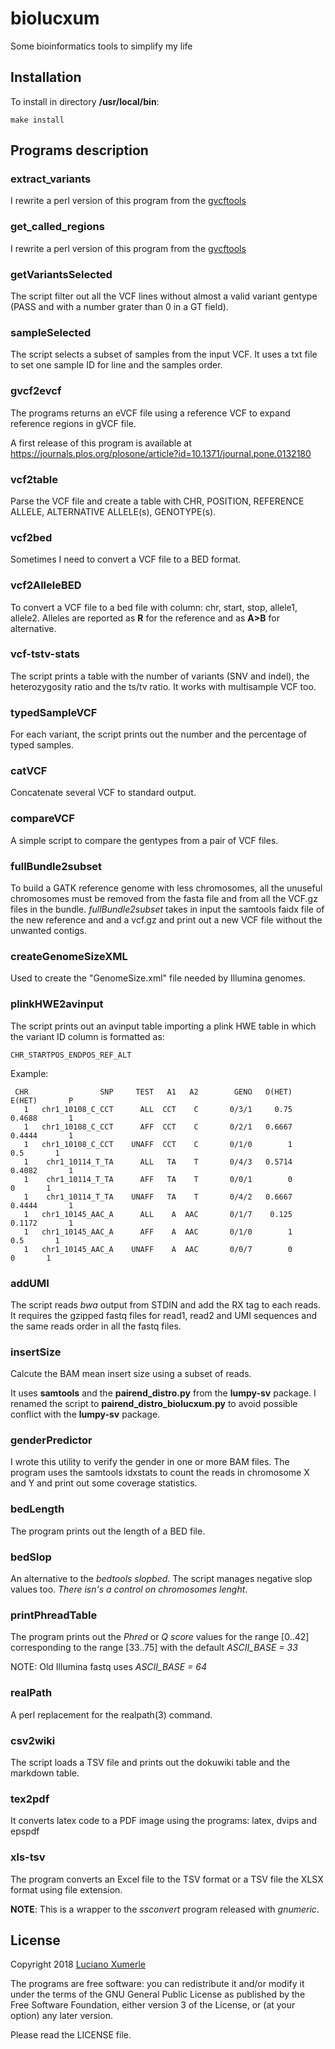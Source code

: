 # biolucxum

Some bioinformatics tools to simplify my life


## Installation

To install in directory **/usr/local/bin**:

~~~
make install
~~~

## Programs description


### extract\_variants

I rewrite a perl version of this program from the [gvcftools](https://github.com/sequencing/gvcftools)


### get\_called\_regions

I rewrite a perl version of this program from the [gvcftools](https://github.com/sequencing/gvcftools)


### getVariantsSelected

The script filter out all the VCF lines without almost a valid variant gentype
(PASS and with a number grater than 0 in a GT field).


### sampleSelected

The script selects a subset of samples from the input VCF.
It uses a txt file to set one sample ID for line and the samples order.


### gvcf2evcf

The programs returns an eVCF file using a reference VCF to expand
reference regions in gVCF file.

A first release of this program is available at
https://journals.plos.org/plosone/article?id=10.1371/journal.pone.0132180


### vcf2table

Parse the VCF file and create a table with CHR, POSITION, REFERENCE ALLELE, ALTERNATIVE ALLELE(s), GENOTYPE(s).


### vcf2bed

Sometimes I need to convert a VCF file to a BED format.


### vcf2AlleleBED

To convert a VCF file to a bed file with column: chr, start, stop, allele1, allele2.
Alleles are reported as **R** for the reference and as **A\>B** for alternative.


### vcf-tstv-stats

The script prints a table with the number of variants (SNV and indel), the heterozygosity ratio
and the ts/tv ratio. It works with multisample VCF too.


### typedSampleVCF

For each variant, the script prints out the number and the percentage of typed samples.


### catVCF

Concatenate several VCF to standard output.


### compareVCF

A simple script to compare the gentypes from a pair of VCF files.


### fullBundle2subset

To build a GATK reference genome with less chromosomes, all the unuseful chromosomes must be removed
from the fasta file and from all the VCF.gz files in the bundle.
*fullBundle2subset* takes in input the samtools faidx file of the new reference and and a vcf.gz and
print out a new VCF file without the unwanted contigs.


### createGenomeSizeXML

Used to create the "GenomeSize.xml" file needed by Illumina genomes.


### plinkHWE2avinput

The script prints out an avinput table importing a plink HWE table in
which the variant ID column is formatted as:

	CHR_STARTPOS_ENDPOS_REF_ALT

Example:

~~~~
 CHR                SNP     TEST   A1   A2        GENO   O(HET)   E(HET)       P
   1   chr1_10108_C_CCT      ALL  CCT    C       0/3/1     0.75   0.4688       1
   1   chr1_10108_C_CCT      AFF  CCT    C       0/2/1   0.6667   0.4444       1
   1   chr1_10108_C_CCT    UNAFF  CCT    C       0/1/0        1      0.5       1
   1    chr1_10114_T_TA      ALL   TA    T       0/4/3   0.5714   0.4082       1
   1    chr1_10114_T_TA      AFF   TA    T       0/0/1        0        0       1
   1    chr1_10114_T_TA    UNAFF   TA    T       0/4/2   0.6667   0.4444       1
   1   chr1_10145_AAC_A      ALL    A  AAC       0/1/7    0.125   0.1172       1
   1   chr1_10145_AAC_A      AFF    A  AAC       0/1/0        1      0.5       1
   1   chr1_10145_AAC_A    UNAFF    A  AAC       0/0/7        0        0       1
~~~~


### addUMI

The script reads *bwa* output from STDIN and add the RX tag to each reads.
It requires the gzipped fastq files for read1, read2 and UMI sequences and
the same reads order in all the fastq files.


### insertSize

Calcute the BAM mean insert size using a subset of reads.

It uses **samtools** and the **pairend\_distro.py** from the **lumpy-sv** package.
I renamed the script to **pairend\_distro\_biolucxum.py** to avoid possible conflict
with the **lumpy-sv** package.


### genderPredictor

I wrote this utility to verify the gender in one or more BAM files.
The program uses the samtools idxstats to count the reads in
chromosome X and Y and print out some coverage statistics.


### bedLength

The program prints out the length of a BED file.


### bedSlop

An alternative to the *bedtools slopbed*.
The script manages negative slop values too.
*There isn's a control on chromosomes lenght*.


### printPhreadTable

The program prints out the *Phred* or *Q score* values
for the range [0..42] corresponding to the range [33..75]
with the default *ASCII_BASE = 33*

NOTE: Old Illumina fastq uses *ASCII_BASE = 64*


### realPath

A perl replacement for the realpath(3) command.


### csv2wiki

The script loads a TSV file and prints out the dokuwiki table
and the markdown table.


### tex2pdf

It converts latex code to a PDF image using the programs: latex, dvips and epspdf


### xls-tsv

The program converts an Excel file to the TSV format
or a TSV file the XLSX format using file extension.

**NOTE**: This is a wrapper to the *ssconvert* program
      released with *gnumeric*.


## License

Copyright 2018 [Luciano Xumerle](mailto:luciano.xumerle@gmail.com)

The programs are free software: you can redistribute it and/or modify
it under the terms of the GNU General Public License as published by
the Free Software Foundation, either version 3 of the License, or
(at your option) any later version.

Please read the LICENSE file.
